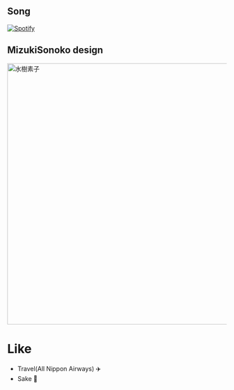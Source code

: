 
## Song

[![Spotify](https://novatorem.mizukisonoko.vercel.app/api/spotify)](https://open.spotify.com/user/6xpf1w1f5gwyobwxbm07h7fa5)

## MizukiSonoko design

<img alt="水樹素子" src="https://user-images.githubusercontent.com/6281583/94656691-5fca9d80-033b-11eb-8c37-29a6f00b660c.png" width="600">

# Like 

- Travel(All Nippon Airways) ✈️ 
- Sake 🍶 
